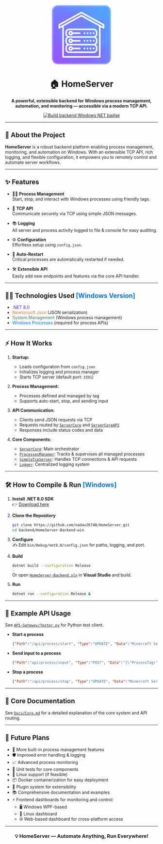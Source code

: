 <div align="center">

<img src="./Assets/Logo.png" width="200">
  
# 🏠 HomeServer
      
**A powerful, extensible backend for Windows process management,<br/> automation, and monitoring — accessible via a modern TCP API.**

[![Build backend Windows NET badge](https://github.com/nadav26740/HomeServer/actions/workflows/dotnet.yml/badge.svg)](https://github.com/nadav26740/HomeServer/actions/workflows/dotnet.yml)

</div>

---

## 🚀 About the Project

**HomeServer** is a robust backend platform enabling process management, monitoring, and automation on Windows. With an extensible TCP API, rich logging, and flexible configuration, it empowers you to remotely control and automate server workflows.

---

## ✨ Features

- 🧑‍💻 **Process Management**  
  Start, stop, and interact with Windows processes using friendly tags.

- 🔌 **TCP API**  
  Communicate securely via TCP using simple JSON messages.

- 📚 **Logging**  
  All server and process activity logged to file & console for easy auditing.

- ⚙️ **Configuration**  
  Effortless setup using `config.json`.

- 🔄 **Auto-Restart**  
  Critical processes are automatically restarted if needed.

- 🛠️ **Extensible API**  
  Easily add new endpoints and features via the core API handler.

---

## 🧑‍💻 Technologies Used <span style="color: #0078D7;">[Windows Version]</span>

- <span style="color: #512BD4;">.NET 8.0</span>  
- <span style="color: #D17A45;">Newtonsoft.Json</span> (JSON serialization)  
- <span style="color: #2F855A;">System.Management</span> (Windows process management)  
- <span style="color: #0078D7;">Windows Processes</span> (required for process APIs)  

---

## ⚡ How It Works

1. **Startup:**  
   - Loads configuration from `config.json`
   - Initializes logging and process manager
   - Starts TCP server (default port: `3391`)

2. **Process Management:**  
   - Processes defined and managed by tag  
   - Supports auto-start, stop, and sending input

3. **API Communication:**  
   - Clients send JSON requests via TCP  
   - Requests routed by [`ServerCore`](backend/HomeServer-Backend-win/Core/ServerCore.cs) and [`ServerCoreAPI`](backend/HomeServer-Backend-win/Core/ServerCoreAPI.cs)  
   - Responses include status codes and data

4. **Core Components:**  
   - [`ServerCore`](backend/HomeServer-Backend-win/Core/ServerCore.cs): Main orchestrator  
   - [`ProcessesManager`](backend/HomeServer-Backend-win/ProcessesManager.cs): Tracks & supervises all managed processes  
   - [`SimpleTcpServer`](backend/HomeServer-Backend-win/Communication/SimpleTcpServer.cs): Handles TCP connections & API requests  
   - [`Logger`](backend/HomeServer-Backend-win/Logger.cs): Centralized logging system  

---

## 🛠️ How to Compile & Run <span style="color:#0078D7;">[Windows]</span>

1. **Install .NET 8.0 SDK**  
   👉 [Download here](https://dotnet.microsoft.com/download/dotnet/8.0)

2. **Clone the Repository**

   ```sh
   git clone https://github.com/nadav26740/HomeServer.git
   cd backend/HomeServer-Backend-win
   ```

3. **Configure**  
   ✍️ Edit `bin/Debug/net8.0/config.json` for paths, logging, and port.

4. **Build**

   ```sh
   dotnet build --configuration Release
   ```
   Or open [`HomeServer-Backend.sln`](backend/HomeServer-Backend-win/HomeServer-Backend.sln) in **Visual Studio** and build.

5. **Run**

   ```sh
   dotnet run --configuration Release &
   ```

---

## 📡 Example API Usage

See [`API-Gateway/Tester.py`](backend/API-Gateway/Tester.py) for Python test client.

- **Start a process**
  ```json
  {"Path":"/api/process/start", "Type":"UPDATE", "Data":"Minecraft Server"}
  ```
- **Send input to a process**
  ```json
  {"Path":"api/process/input", "Type":"POST", "Data":"{\"ProcessTag\": \"Minecraft Server\", \"Input\": \"say hello API\"}"}
  ```
- **Stop a process**
  ```json
  {"Path":"/api/process/stop", "Type":"UPDATE", "Data":"Minecraft Server"}
  ```

---

## 📖 Core Documentation

See [`Docs/Core.md`](backend/HomeServer-Backend-win/Docs/Core.md) for a detailed explanation of the core system and API routing.

---

## 🌱 Future Plans

- 🚀 More built-in process management features
- 🛡️ Improved error handling & logging
- 📈 Advanced process monitoring
- 🧪 Unit tests for core components
- 🐧 Linux support (if feasible)
- 📦 Docker containerization for easy deployment
- 🔌 Plugin system for extensibility
- 📚 Comprehensive documentation and examples
- ⚡ Frontend dashboards for monitoring and control:
  - 🖥️ Windows WPF-based
  - 🐧 Linux dashboard
  - 🌐 Web-based dashboard for cross-platform access

---

<div align="center">

### 💡 **HomeServer — Automate Anything, Run Everywhere!**

</div>
